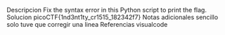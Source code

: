 Descripcion
Fix the syntax error in this Python script to print the flag.
Solucion
picoCTF{1nd3nt1ty_cr1515_182342f7}
Notas adicionales
sencillo solo tuve que corregir una linea
Referencias
visualcode